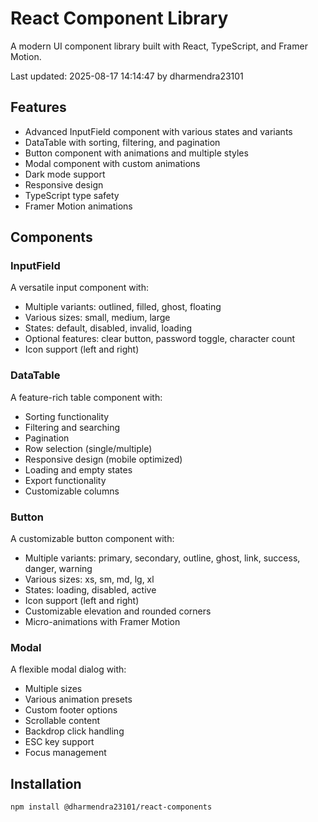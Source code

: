 ﻿# React Component Library
A modern UI component library built with React, TypeScript, and Framer Motion.

Last updated: 2025-08-17 14:14:47 by dharmendra23101

## Features
- Advanced InputField component with various states and variants
- DataTable with sorting, filtering, and pagination
- Button component with animations and multiple styles
- Modal component with custom animations
- Dark mode support
- Responsive design
- TypeScript type safety
- Framer Motion animations

## Components

### InputField
A versatile input component with:
- Multiple variants: outlined, filled, ghost, floating
- Various sizes: small, medium, large
- States: default, disabled, invalid, loading
- Optional features: clear button, password toggle, character count
- Icon support (left and right)

### DataTable
A feature-rich table component with:
- Sorting functionality
- Filtering and searching
- Pagination
- Row selection (single/multiple)
- Responsive design (mobile optimized)
- Loading and empty states
- Export functionality
- Customizable columns

### Button
A customizable button component with:
- Multiple variants: primary, secondary, outline, ghost, link, success, danger, warning
- Various sizes: xs, sm, md, lg, xl
- States: loading, disabled, active
- Icon support (left and right)
- Customizable elevation and rounded corners
- Micro-animations with Framer Motion

### Modal
A flexible modal dialog with:
- Multiple sizes
- Various animation presets
- Custom footer options
- Scrollable content
- Backdrop click handling
- ESC key support
- Focus management

## Installation

```bash
npm install @dharmendra23101/react-components